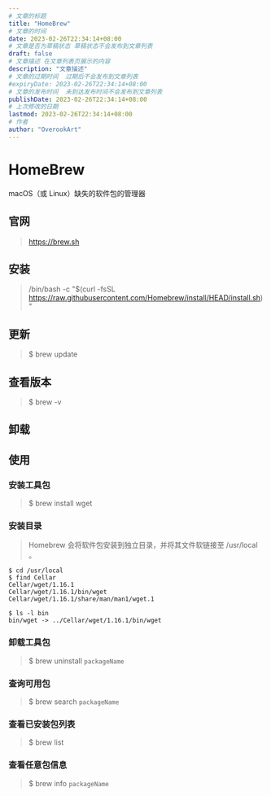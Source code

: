 ```yaml
---
# 文章的标题
title: "HomeBrew"
# 文章的时间
date: 2023-02-26T22:34:14+08:00
# 文章是否为草稿状态 草稿状态不会发布到文章列表
draft: false
# 文章描述 在文章列表页展示的内容
description: "文章描述"
# 文章的过期时间  过期后不会发布到文章列表
#expiryDate: 2023-02-26T22:34:14+08:00 
# 文章的发布时间  未到达发布时间不会发布到文章列表
publishDate: 2023-02-26T22:34:14+08:00
# 上次修改的日期
lastmod: 2023-02-26T22:34:14+08:00
# 作者
author: "OverookArt"
---
```


# HomeBrew  

macOS（或 Linux）缺失的软件包的管理器

## 官网  

> https://brew.sh  

## 安装  

> /bin/bash -c "$(curl -fsSL https://raw.githubusercontent.com/Homebrew/install/HEAD/install.sh)"  

## 更新  

> $ brew update  

## 查看版本  

> $ brew -v  

## 卸载  

## 使用  

### 安装工具包  

> $ brew install wget

### 安装目录  

> Homebrew 会将软件包安装到独立目录，并将其文件软链接至 /usr/local 。

``` shell
$ cd /usr/local
$ find Cellar
Cellar/wget/1.16.1
Cellar/wget/1.16.1/bin/wget
Cellar/wget/1.16.1/share/man/man1/wget.1

$ ls -l bin
bin/wget -> ../Cellar/wget/1.16.1/bin/wget
```

### 卸载工具包  

> $ brew uninstall `packageName`

### 查询可用包  

> $ brew search `packageName`

### 查看已安装包列表  

> $ brew list

### 查看任意包信息  

> $ brew info `packageName`
